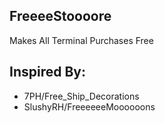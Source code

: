 FreeeeStoooore
--------------


Makes All Terminal Purchases Free



Inspired By: 
---------------
* 7PH/Free_Ship_Decorations
* SlushyRH/FreeeeeeMoooooons